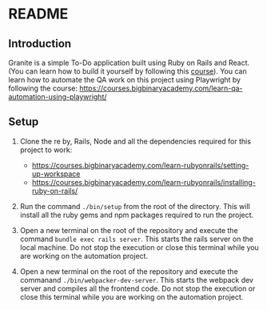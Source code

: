 # README

## Introduction

Granite is a simple To-Do application built using Ruby on Rails and React.(You can learn how to build it yourself by following this [course](https://courses.bigbinaryacademy.com/learn-rubyonrails)).
You can learn how to automate the QA work on this project using Playwright by following the course: https://courses.bigbinaryacademy.com/learn-qa-automation-using-playwright/

## Setup

1. Clone the re
by, Rails, Node and all the dependencies required for this project to work:

    - https://courses.bigbinaryacademy.com/learn-rubyonrails/setting-up-workspace
    - https://courses.bigbinaryacademy.com/learn-rubyonrails/installing-ruby-on-rails/

3. Run the command `./bin/setup` from the root of the directory. This will install all the ruby gems and npm packages required to run the project.
4. Open a new terminal on the root of the repository and execute the command `bundle exec rails server`. This starts the rails server on the local machine. Do not stop the execution or close this terminal while you are working on the automation project.
5. Open a new terminal on the root of the repository and execute the commanand `./bin/webpacker-dev-server`. This starts the webpack dev server and compiles all the frontend code. Do not stop the execution or close this terminal while you are working on the automation project.
